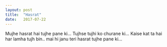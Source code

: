 ```yaml
---
layout: post
title:  "Hasrat"
date:   2017-07-22
---
```


Mujhe hasrat hai tujhe pane ki...
Tujhse tujhi ko churane ki...
Kaise kat ta hai har lamha tujh bin..
mai hi janu teri hasrat tujhe pane ki...


